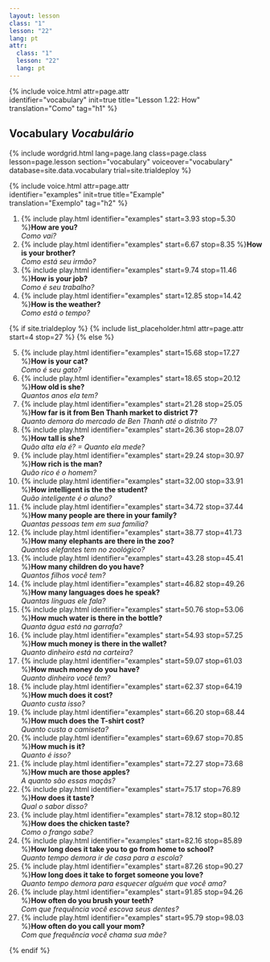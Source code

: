 ```yaml
---
layout: lesson
class: "1"
lesson: "22"
lang: pt
attr:
  class: "1"
  lesson: "22"
  lang: pt
---
```



{%  include voice.html attr=page.attr  
	identifier="vocabulary"  init=true
	title="Lesson 1.22: How"        
	translation="Como"
    tag="h1" %}

## Vocabulary   *Vocabulário*

{% include wordgrid.html lang=page.lang
		class=page.class 
		lesson=page.lesson 
		section="vocabulary"
		voiceover="vocabulary"
		database=site.data.vocabulary 
		trial=site.trialdeploy %}
		

{%  include voice.html attr=page.attr  
	identifier="examples"  init=true
	title="Example"        
	translation="Exemplo"
    tag="h2" %}


1. {% include play.html identifier="examples" start=3.93 stop=5.30 %}**How are you?**  
*Como vai?*   
2. {% include play.html identifier="examples" start=6.67 stop=8.35 %}**How is your brother?**  
*Como está seu irmão?*   
3. {% include play.html identifier="examples" start=9.74 stop=11.46 %}**How is your job?**  
*Como é seu trabalho?*   
4. {% include play.html identifier="examples" start=12.85 stop=14.42 %}**How is the weather?**  
*Como está o tempo?*   

{% if site.trialdeploy %}
	{% include list_placeholder.html  attr=page.attr     start=4 stop=27 %}
	{% else %}

5. {% include play.html identifier="examples" start=15.68 stop=17.27 %}**How is your cat?**  
*Como é seu gato?*   
6. {% include play.html identifier="examples" start=18.65 stop=20.12 %}**How old is she?**  
*Quantos anos ela tem?*   
7. {% include play.html identifier="examples" start=21.28 stop=25.05 %}**How far is it from Ben Thanh market to district 7?**  
*Quanto demora do mercado de Ben Thanh até o distrito 7?*    
8. {% include play.html identifier="examples" start=26.36 stop=28.07 %}**How tall is she?**  
*Quão alta ela é? = Quanto ela mede?*    
9. {% include play.html identifier="examples" start=29.24 stop=30.97 %}**How rich is the man?**  
*Quão rico é o homem?*   
10. {% include play.html identifier="examples" start=32.00 stop=33.91 %}**How intelligent is the the student?**  
*Quão inteligente é o aluno?*    
11. {% include play.html identifier="examples" start=34.72 stop=37.44 %}**How many people are there in your family?**  
*Quantas pessoas tem em sua família?*   
12. {% include play.html identifier="examples" start=38.77 stop=41.73 %}**How many elephants are there in the zoo?**  
*Quantos elefantes tem no zoológico?*    
13. {% include play.html identifier="examples" start=43.28 stop=45.41 %}**How many children do you have?**  
*Quantos filhos você tem?*    
14. {% include play.html identifier="examples" start=46.82 stop=49.26 %}**How many languages does he speak?**  
*Quantas línguas ele fala?*   
15. {% include play.html identifier="examples" start=50.76 stop=53.06 %}**How much water is there in the bottle?**  
*Quanta água está na garrafa?*   
16. {% include play.html identifier="examples" start=54.93 stop=57.25 %}**How much money is there in the wallet?**  
*Quanto dinheiro está na carteira?*   
17. {% include play.html identifier="examples" start=59.07 stop=61.03 %}**How much money do you have?**  
*Quanto dinheiro você tem?*    
18. {% include play.html identifier="examples" start=62.37 stop=64.19 %}**How much does it cost?**  
*Quanto custa isso?*   
19. {% include play.html identifier="examples" start=66.20 stop=68.44 %}**How much does the T-shirt cost?**  
*Quanto custa a camiseta?*   
20. {% include play.html identifier="examples" start=69.67 stop=70.85 %}**How much is it?**  
*Quanto é isso?*     
21. {% include play.html identifier="examples" start=72.27 stop=73.68 %}**How much are those apples?**  
*A quanto são essas maçãs?*    
22. {% include play.html identifier="examples" start=75.17 stop=76.89 %}**How does it taste?**  
*Qual o sabor disso?*    
23. {% include play.html identifier="examples" start=78.12 stop=80.12 %}**How does the chicken taste?**  
*Como o frango sabe?*    
24. {% include play.html identifier="examples" start=82.16 stop=85.89 %}**How long does it take you to go from home to school?**  
*Quanto tempo demora ir de casa para a escola?*      
25. {% include play.html identifier="examples" start=87.26 stop=90.27 %}**How long does it take to forget someone you love?**  
*Quanto tempo demora para esquecer alguém que você ama?*    
26. {% include play.html identifier="examples" start=91.85 stop=94.26 %}**How often do you brush your teeth?**  
*Com que frequência você escova seus dentes?*      
27. {% include play.html identifier="examples" start=95.79 stop=98.03 %}**How often do you call your mom?**  
*Com que frequência você chama sua mãe?*    


{% endif %}

